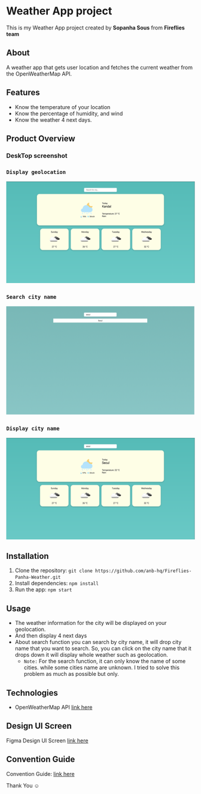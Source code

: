 # Weather App project

This is my Weather App project created by **Sopanha Sous** from **Fireflies team**

## About
A weather app that gets user location and fetches the current weather from the OpenWeatherMap API. 

## Features

- Know the temperature of your location
- Know the percentage of humidity, and wind
- Know the weather 4 next days.

## Product Overview

### DeskTop screenshot


### `Display geolocation`

<img src="./src/Image/geolocation.png" alt="Geolocation">

### `Search city name`

<img src="./src/Image/search-city-name.png" alt="City name">

### `Display city name`

<img src="src/Image/display-city-name-by-search.png" alt="Display city name">


## Installation
1. Clone the repository: `git clone https://github.com/anb-hq/Fireflies-Panha-Weather.git`
2. Install dependencies: `npm install`
3. Run the app: `npm start`

## Usage

- The weather information for the city will be displayed on your geolocation.
- And then display 4 next days
- About search function you can search by city name, it will drop city name that you want to search. So, you can click on the city name that it drops down it will display whole weather such as geolocation.
    * `Note:` For the search function, it can only know the name of some cities. while some cities name are unknown. I tried to solve this problem as much as possible but only.

## Technologies
- OpenWeatherMap API [link here](https://openweathermap.org/)

## Design UI Screen

Figma Design UI Screen [link here](https://www.figma.com/proto/sa6H9b8VEPC1XkPy62pTv3/Weather-App?type=design&node-id=3-81&t=9FzcrM4PjiYpDrRW-0&scaling=min-zoom&page-id=0%3A1&starting-point-node-id=1%3A3)

## Convention Guide

Convention Guide: [link here](./doc/convention.md)

Thank You ☺
